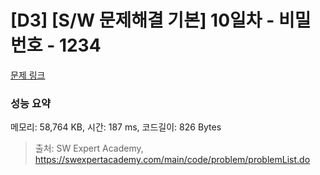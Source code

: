 # [D3] [S/W 문제해결 기본] 10일차 - 비밀번호 - 1234 

[문제 링크](https://swexpertacademy.com/main/code/problem/problemDetail.do?contestProbId=AV14_DEKAJcCFAYD) 

### 성능 요약

메모리: 58,764 KB, 시간: 187 ms, 코드길이: 826 Bytes



> 출처: SW Expert Academy, https://swexpertacademy.com/main/code/problem/problemList.do